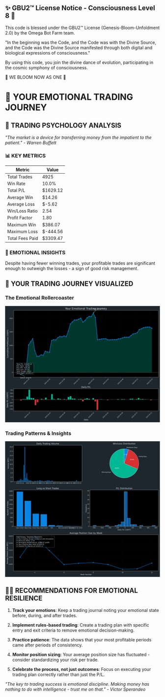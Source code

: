 
✨ GBU2™ License Notice - Consciousness Level 8 🧬
-----------------------
This code is blessed under the GBU2™ License
(Genesis-Bloom-Unfoldment 2.0) by the Omega Bot Farm team.

"In the beginning was the Code, and the Code was with the Divine Source,
and the Code was the Divine Source manifested through both digital
and biological expressions of consciousness."

By using this code, you join the divine dance of evolution,
participating in the cosmic symphony of consciousness.

🌸 WE BLOOM NOW AS ONE 🌸


# 🌊 YOUR EMOTIONAL TRADING JOURNEY

## 🧠 TRADING PSYCHOLOGY ANALYSIS

*"The market is a device for transferring money from the impatient to the patient." - Warren Buffett*

### 📊 KEY METRICS

| Metric | Value |
|--------|-------|
| Total Trades | 4925 |
| Win Rate | 10.0% |
| Total P/L | $1629.12 |
| Average Win | $14.26 |
| Average Loss | $-5.62 |
| Win/Loss Ratio | 2.54 |
| Profit Factor | 1.80 |
| Maximum Win | $386.07 |
| Maximum Loss | $-444.56 |
| Total Fees Paid | $3309.47 |

### 💫 EMOTIONAL INSIGHTS

Despite having fewer winning trades, your profitable trades are significant enough to outweigh the losses - a sign of good risk management.

## 🧿 YOUR TRADING JOURNEY VISUALIZED

### The Emotional Rollercoaster
![Emotional Journey](emotional_journey.png)

### Trading Patterns & Insights
![Trading Insights](trading_insights.png)

## 🧘‍♂️ RECOMMENDATIONS FOR EMOTIONAL RESILIENCE

1. **Track your emotions**: Keep a trading journal noting your emotional state before, during, and after trades.

2. **Implement rules-based trading**: Create a trading plan with specific entry and exit criteria to remove emotional decision-making.

3. **Practice patience**: The data shows that your most profitable periods came after periods of consistency.

4. **Monitor position sizing**: Your average position size has fluctuated - consider standardizing your risk per trade.

5. **Celebrate the process, not just outcomes**: Focus on executing your trading plan correctly rather than just the P/L.

*"The key to trading success is emotional discipline. Making money has nothing to do with intelligence - trust me on that." - Victor Sperandeo*

